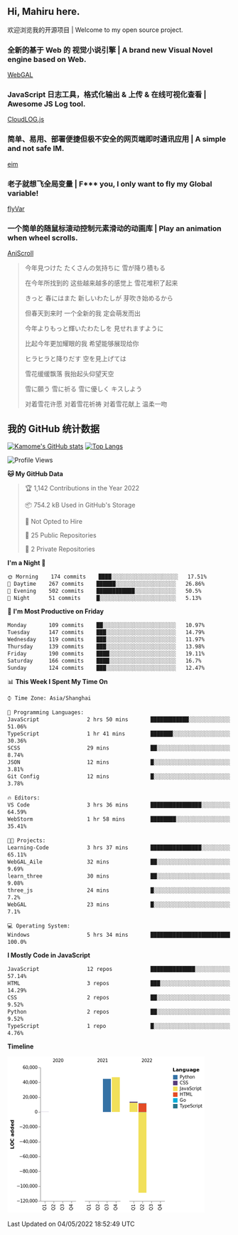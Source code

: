 ## Hi, Mahiru here.

欢迎浏览我的开源项目 | Welcome to my open source project.

### 全新的基于 Web 的 视觉小说引擎 | A brand new Visual Novel engine based on Web.

[WebGAL](https://github.com/MakinoharaShoko/WebGAL)

### JavaScript 日志工具，格式化输出 & 上传 & 在线可视化查看 | Awesome JS Log tool.

[CloudLOG.js](https://github.com/MakinoharaShoko/CloudLog.JS)

### 简单、易用、部署便捷但极不安全的网页端即时通讯应用 | A simple and not safe IM.

[eim](https://github.com/MakinoharaShoko/eim)

### 老子就想飞全局变量 | F*** you, I only want to fly my Global variable!

[flyVar](https://github.com/MakinoharaShoko/flyVar)

### 一个简单的随鼠标滚动控制元素滑动的动画库 | Play an animation when wheel scrolls.

[AniScroll](https://github.com/MakinoharaShoko/AniScroll)

> 今年見つけた たくさんの気持ちに 雪が降り積もる  
> 
> 在今年所找到的 这些越来越多的感觉上 雪花堆积了起来  
> 
> きっと 春にはまた 新しいわたしが 芽吹き始めるから  
> 
> 但春天到来时 一个全新的我 定会萌发而出  
> 
> 今年よりもっと輝いたわたしを 見せれますように  
> 
> 比起今年更加耀眼的我 希望能够展现给你  
> 
> ヒラヒラと降りだす 空を見上げては  
> 
> 雪花缓缓飘落 我抬起头仰望天空  
> 
> 雪に願う 雪に祈る 雪に優しく キスしよう  
> 
> 对着雪花许愿 对着雪花祈祷 对着雪花献上 温柔一吻

## 我的 GitHub 统计数据

[![Kamome's GitHub stats](https://github-readme-stats.vercel.app/api?username=MakinoharaShoko)](https://github.com/anuraghazra/github-readme-stats)
[![Top Langs](https://github-readme-stats.vercel.app/api/top-langs/?username=MakinoharaShoko&layout=compact)](https://github.com/anuraghazra/github-readme-stats)

<!--
**MakinoharaShoko/MakinoharaShoko** is a ✨ _special_ ✨ repository because its `README.md` (this file) appears on your GitHub profile.

Here are some ideas to get you started:

- 🔭 I’m currently working on ...
- 🌱 I’m currently learning ...
- 👯 I’m looking to collaborate on ...
- 🤔 I’m looking for help with ...
- 💬 Ask me about ...
- 📫 How to reach me: ...
- 😄 Pronouns: ...
- ⚡ Fun fact: ...
-->

<!--START_SECTION:waka-->
![Profile Views](http://img.shields.io/badge/Profile%20Views-29-blue)

**🐱 My GitHub Data** 

> 🏆 1,142 Contributions in the Year 2022
 > 
> 📦 754.2 kB Used in GitHub's Storage 
 > 
> 🚫 Not Opted to Hire
 > 
> 📜 25 Public Repositories 
 > 
> 🔑 2 Private Repositories  
 > 
**I'm a Night 🦉** 

```text
🌞 Morning    174 commits    ████░░░░░░░░░░░░░░░░░░░░░   17.51% 
🌆 Daytime    267 commits    ██████░░░░░░░░░░░░░░░░░░░   26.86% 
🌃 Evening    502 commits    ████████████░░░░░░░░░░░░░   50.5% 
🌙 Night      51 commits     █░░░░░░░░░░░░░░░░░░░░░░░░   5.13%

```
📅 **I'm Most Productive on Friday** 

```text
Monday       109 commits    ██░░░░░░░░░░░░░░░░░░░░░░░   10.97% 
Tuesday      147 commits    ███░░░░░░░░░░░░░░░░░░░░░░   14.79% 
Wednesday    119 commits    ███░░░░░░░░░░░░░░░░░░░░░░   11.97% 
Thursday     139 commits    ███░░░░░░░░░░░░░░░░░░░░░░   13.98% 
Friday       190 commits    ████░░░░░░░░░░░░░░░░░░░░░   19.11% 
Saturday     166 commits    ████░░░░░░░░░░░░░░░░░░░░░   16.7% 
Sunday       124 commits    ███░░░░░░░░░░░░░░░░░░░░░░   12.47%

```


📊 **This Week I Spent My Time On** 

```text
⌚︎ Time Zone: Asia/Shanghai

💬 Programming Languages: 
JavaScript               2 hrs 50 mins       ████████████░░░░░░░░░░░░░   51.06% 
TypeScript               1 hr 41 mins        ███████░░░░░░░░░░░░░░░░░░   30.36% 
SCSS                     29 mins             ██░░░░░░░░░░░░░░░░░░░░░░░   8.74% 
JSON                     12 mins             █░░░░░░░░░░░░░░░░░░░░░░░░   3.81% 
Git Config               12 mins             █░░░░░░░░░░░░░░░░░░░░░░░░   3.78%

🔥 Editors: 
VS Code                  3 hrs 36 mins       ████████████████░░░░░░░░░   64.59% 
WebStorm                 1 hr 58 mins        ████████░░░░░░░░░░░░░░░░░   35.41%

🐱‍💻 Projects: 
Learning-Code            3 hrs 37 mins       ████████████████░░░░░░░░░   65.11% 
WebGAL_Aile              32 mins             ██░░░░░░░░░░░░░░░░░░░░░░░   9.69% 
learn_three              30 mins             ██░░░░░░░░░░░░░░░░░░░░░░░   9.08% 
three_js                 24 mins             █░░░░░░░░░░░░░░░░░░░░░░░░   7.2% 
WebGAL                   23 mins             █░░░░░░░░░░░░░░░░░░░░░░░░   7.1%

💻 Operating System: 
Windows                  5 hrs 34 mins       █████████████████████████   100.0%

```

**I Mostly Code in JavaScript** 

```text
JavaScript               12 repos            ██████████████░░░░░░░░░░░   57.14% 
HTML                     3 repos             ███░░░░░░░░░░░░░░░░░░░░░░   14.29% 
CSS                      2 repos             ██░░░░░░░░░░░░░░░░░░░░░░░   9.52% 
Python                   2 repos             ██░░░░░░░░░░░░░░░░░░░░░░░   9.52% 
TypeScript               1 repo              █░░░░░░░░░░░░░░░░░░░░░░░░   4.76%

```


**Timeline**

![Chart not found](https://raw.githubusercontent.com/MakinoharaShoko/MakinoharaShoko/main/charts/bar_graph.png) 


 Last Updated on 04/05/2022 18:52:49 UTC
<!--END_SECTION:waka-->
